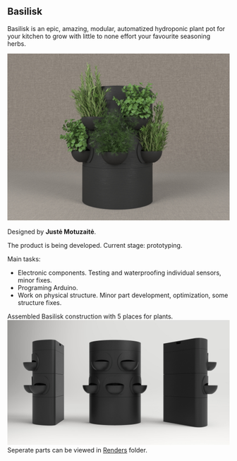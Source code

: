 ## Basilisk

Basilisk is an epic, amazing, modular, automatized hydroponic plant pot for your kitchen to grow with little to none effort your favourite seasoning herbs.

![The Basilisk](https://raw.githubusercontent.com/JustineMo/Basilisk/master/Documentation/Renders/Basilisk3.jpg)

Designed by **Justė Motuzaitė**.

The product is being developed.
Current stage: prototyping.

Main tasks: 
- Electronic components. Testing and waterproofing individual sensors, minor fixes. 
- Programing Arduino.
- Work on physical structure. Minor part development, optimization, some structure fixes.

Assembled Basilisk construction with 5 places for plants.
![Basilisk Assembly](https://raw.githubusercontent.com/JustineMo/Basilisk/master/Documentation/Renders/Basilisk%20Assembly.jpg)
Seperate parts can be viewed in [Renders](https://github.com/JustineMo/Basilisk/tree/master/Documentation/Renders) folder.

